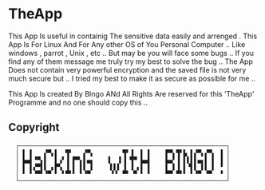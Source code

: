 # TheApp
This App Is useful in containig The sensitive data easily and arrenged . 
This App Is For Linux And For Any other OS of You Personal Computer .. Like windows , parrot , Unix , etc ..
But may be you will face some bugs .. If you find any of them message me truly try my best to solve the bug .. 
The App Does not contain very powerful encryption and  the saved file is not very much secure but .. I tried my best to make it as secure as possible for me ..

This App Is created By BIngo ANd All Rights Are reserved for this 'TheApp' Programme and no one should copy this ..
## Copyright ##

      ┌──────────────────────────────────────────────────────────┐
      │ ▌ ▌   ▞▀▖▌  ▜▘   ▞▀▖        ▜▘▐  ▌ ▌    ▛▀▖▜▘▙ ▌▞▀▖▞▀▖ ▐ │
      │ ▙▄▌▝▀▖▌  ▌▗▘▐ ▛▀▖▌▄▖    ▌  ▌▐ ▜▀ ▙▄▌    ▙▄▘▐ ▌▌▌▌▄▖▌ ▌ ▐ │
      │ ▌ ▌▞▀▌▌ ▖▛▚ ▐ ▌ ▌▌ ▌    ▐▐▐ ▐ ▐ ▖▌ ▌    ▌ ▌▐ ▌▝▌▌ ▌▌ ▌ ▝ │
      │ ▘ ▘▝▀▘▝▀ ▘ ▘▀▘▘ ▘▝▀      ▘▘ ▀▘ ▀ ▘ ▘    ▀▀ ▀▘▘ ▘▝▀ ▝▀  ▝ │
      └──────────────────────────────────────────────────────────┘
